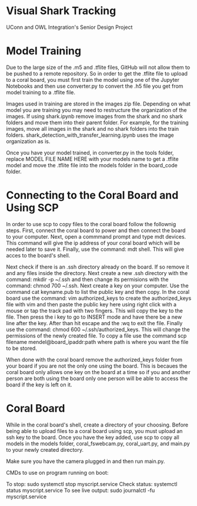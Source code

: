 # Visual Shark Tracking

UConn and OWL Integration's Senior Design Project

# Model Training

Due to the large size of the .m5 and .tflite files, GitHub will not allow them to be pushed to a remote repository. So in order to get the .tflite file to upload to a coral board, you must first train the model using one of the Jupyter Notebooks and then use converter.py to convert the .h5 file you get from model training to a .tflite file.

Images used in training are stored in the images zip file. Depending on what model you are training you may need to restructure the organization of the images. If using shark.ipynb remove images from the shark and no shark folders and move them into their parent folder. For example, for the training images, move all images in the shark and no shark folders into the train folders. shark_detection_with_transfer_learning.ipynb uses the image organization as is.

Once you have your model trained, in converter.py in the tools folder, replace MODEL FILE NAME HERE with your models name to get a .tflite model and move the .tflite file into the models folder in the board_code folder.

# Connecting to the Coral Board and Using SCP

In order to use scp to copy files to the coral board follow the follownig steps. First, connect the coral board to power and then connect the board to your computer. Next, open a commmand prompt and type mdt devices. This command will give the ip address of your coral board which will be needed later to save it. Finally, use the command: mdt shell. This will give acces to the board's shell.

Next check if there is an .ssh directory already on the board. If so remove it and any files inside the directory. Next create a new .ssh directory with the command: mkdir -p ~/.ssh and then change its permisions with the command: chmod 700 ~/.ssh. Next create a key on your computer. Use the command cat keyname.pub to list the public key and then copy. In the coral board use the command: vim authorized_keys to create the authorized_keys file with vim and then paste the public key here using right click with a mouse or tap the track pad with two fingers. This will copy the key to the file. Then press the i key to go to INSERT mode and have there be a new line after the key. After than hit escape and the :wq to exit the file. Finally use the command: chmod 600 ~/.ssh/authorized_keys. This will change the permissions of the newly created file. To copy a file use the command scp filename mendel@board_ipaddr:path where path is where you want the file to be stored.

When done with the coral board remove the authorized_keys folder from your board if you are not the only one using the board. This is becaues the coral board only allows one key on the board at a time so if you and another person are both using the board only one person will be able to access the board if the key is left on it.

# Coral Board

While in the coral board's shell, create a directory of your choosing. Before being able to upload files to a coral board using scp, you must upload an ssh key to the board. Once you have the key added, use scp to copy all models in the models folder, coral_fswebcam.py, coral_uart.py, and main.py to your newly created directory.

Make sure you have the camera plugged in and then run main.py.

CMDs to use on program running on boot:

To stop: sudo systemctl stop myscript.service
Check status: systemctl status myscript.service
To see live output: sudo journalctl -fu myscript.service
